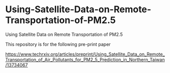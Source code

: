 # Using-Satellite-Data-on-Remote-Transportation-of-PM2.5
Using Satellite Data on Remote Transportation of PM2.5

This repository is for the following pre-print paper

https://www.techrxiv.org/articles/preprint/Using_Satellite_Data_on_Remote_Transportation_of_Air_Pollutants_for_PM2_5_Prediction_in_Northern_Taiwan/13734067
